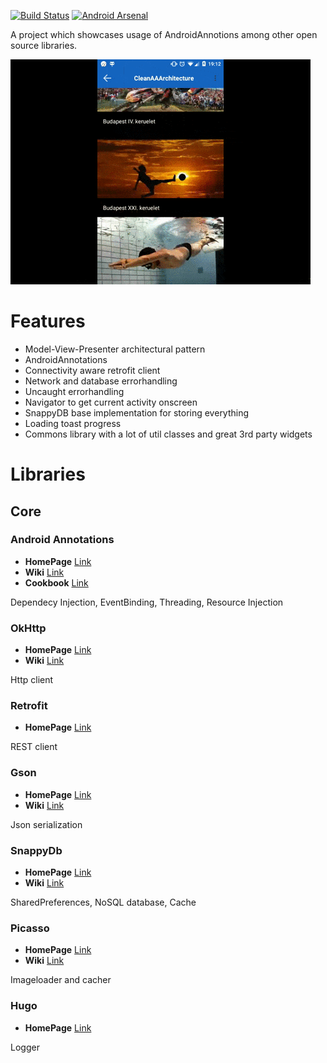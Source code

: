 [![Build Status](https://travis-ci.org/richardradics/MVPAndroidBootstrap.svg?branch=master)](https://travis-ci.org/richardradics/MVPAndroidBootstrap/builds) 
[![Android Arsenal](https://img.shields.io/badge/Android%20Arsenal-MVPAndroidBootstrap-brightgreen.svg?style=flat)](http://android-arsenal.com/details/3/1824)


A project which showcases usage of AndroidAnnotions among other open source libraries.

![Showcase](image.gif)

# Features
* Model-View-Presenter architectural pattern
* AndroidAnnotations
* Connectivity aware retrofit client
* Network and database errorhandling
* Uncaught errorhandling
* Navigator to get current activity onscreen
* SnappyDB base implementation for storing everything 
* Loading toast progress
* Commons library with a lot of util classes and great 3rd party widgets  

# Libraries

## Core


### Android Annotations
* **HomePage** [Link](https://github.com/excilys/androidannotations)
* **Wiki** [Link](https://github.com/excilys/androidannotations/wiki) 
* **Cookbook** [Link](https://github.com/excilys/androidannotations/wiki/Cookbook)

Dependecy Injection, EventBinding, Threading, Resource Injection

### OkHttp
* **HomePage** [Link](http://square.github.io/okhttp/)
* **Wiki** [Link](https://github.com/square/okhttp/wiki) 

Http client

### Retrofit
* **HomePage** [Link](http://square.github.io/retrofit/)

REST client

### Gson
* **HomePage** [Link](https://code.google.com/p/google-gson/)
* **Wiki** [Link](https://sites.google.com/site/gson/gson-user-guide) 

Json serialization

### SnappyDb
* **HomePage** [Link](http://www.snappydb.com)
* **Wiki** [Link](https://github.com/nhachicha/SnappyDB) 

SharedPreferences, NoSQL database, Cache

### Picasso
* **HomePage** [Link](https://square.github.io/picasso)
* **Wiki** [Link](https://github.com/square/picasso) 

Imageloader and cacher

### Hugo
* **HomePage** [Link](https://github.com/jakeWharton/hugo)

Logger

